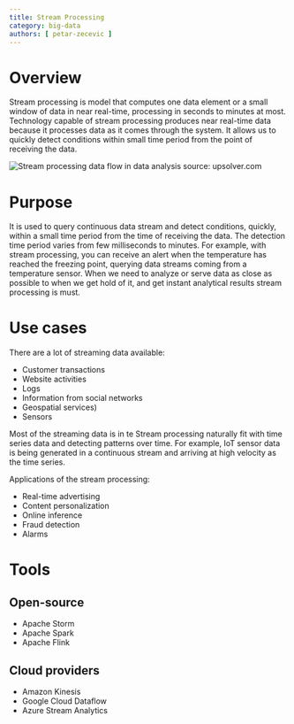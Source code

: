 ```yaml
---
title: Stream Processing
category: big-data
authors: [ petar-zecevic ]
---
```


# Overview

Stream processing is model that computes one data element or a small window of data in near real-time, processing in seconds to minutes at most. Technology capable of stream processing produces near real-time data because it processes data as it comes through the system. It allows us to quickly detect conditions within small time period from the point of receiving the data.

![Stream processing data flow in data analysis](https://www.upsolver.com/wp-content/uploads/2019/09/Screen-Shot-2020-05-25-at-17.05.22.png)
source: upsolver.com

# Purpose

It is used to query continuous data stream and detect conditions, quickly, within a small time period from the time of receiving the data. The detection time period varies from few milliseconds to minutes. For example, with stream processing, you can receive an alert when the temperature has reached the freezing point, querying data streams coming from a temperature sensor.
When we need to analyze or serve data as close as possible to when we get hold of it, and get instant analytical results stream processing is must.


# Use cases

There are a lot of streaming data available:
- Customer transactions
- Website activities
- Logs
- Information from social networks
- Geospatial services)
- Sensors

Most of the streaming data is in te
Stream processing naturally fit with time series data and detecting patterns over time.
For example, IoT sensor data is being generated in a continuous stream and arriving at high velocity as the time series.

Applications of the stream processing:
- Real-time advertising
- Content personalization
- Online inference
- Fraud detection
- Alarms

# Tools

## Open-source
- Apache Storm
- Apache Spark
- Apache Flink

## Cloud providers
- Amazon Kinesis
- Google Cloud Dataflow
- Azure Stream Analytics
